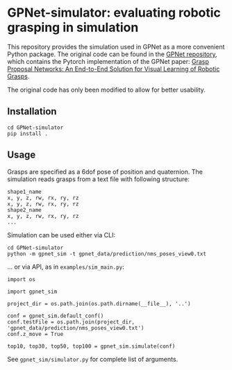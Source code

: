# GPNet-simulator: evaluating robotic grasping in simulation

This repository provides the simulation used in GPNet as a more convenient Python package.
The original code can be found in the [GPNet repository](https://github.com/CZ-Wu/GPNet), 
which contains the Pytorch implementation of the GPNet paper:
[Grasp Proposal Networks: An End-to-End Solution for Visual Learning of Robotic Grasps](https://arxiv.org/abs/2009.12606).

The original code has only been modified to allow for better usability.

## Installation

```
cd GPNet-simulator
pip install .
```

## Usage

Grasps are specified as a 6dof pose of position and quaternion. The simulation reads grasps from a text file with following structure:

```
shape1_name
x, y, z, rw, rx, ry, rz
x, y, z, rw, rx, ry, rz
shape2_name
x, y, z, rw, rx, ry, rz
...
```

Simulation can be used either via CLI:

```
cd GPNet-simulator
python -m gpnet_sim -t gpnet_data/prediction/nms_poses_view0.txt
```

... or via API, as in `examples/sim_main.py`:

```
import os

import gpnet_sim

project_dir = os.path.join(os.path.dirname(__file__), '..')

conf = gpnet_sim.default_conf()
conf.testFile = os.path.join(project_dir, 'gpnet_data/prediction/nms_poses_view0.txt')
conf.z_move = True

top10, top30, top50, top100 = gpnet_sim.simulate(conf)
```

See `gpnet_sim/simulator.py` for complete list of arguments.